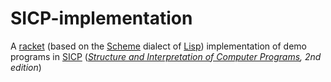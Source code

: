 # SICP-implementation
A [racket](https://www.racket-lang.org/) (based on the [Scheme](https://en.wikipedia.org/wiki/Scheme_(programming_language)) dialect of [Lisp](https://en.wikipedia.org/wiki/Lisp_(programming_language))) implementation of demo programs in [SICP](https://web.mit.edu/alexmv/6.037/sicp.pdf) ([*Structure and Interpretation of Computer Programs*](https://book.douban.com/subject/1148282/)*, 2nd edition*)
